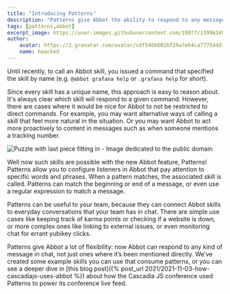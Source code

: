 ```yaml
---
title: "Introducing Patterns"
description: "Patterns give Abbot the ability to respond to any message, not just commands."
tags: [patterns,abbot]
excerpt_image: https://user-images.githubusercontent.com/19977/139963499-5f0db4c3-a72e-4bad-8419-d1ac247c676c.jpeg
author:
    avatar: https://2.gravatar.com/avatar/cdf546b601bf29a7eb4ca777544d11cd?s=160
    name: haacked
---
```


Until recently, to call an Abbot skill, you issued a command that specified the skill by name (e.g. `@abbot grafana help` or `.grafana help` for short).

Since every skill has a unique name, this approach is easy to reason about. It's always clear which skill will respond to a given command. However, there are cases where it would be nice for Abbot to not be restricted to direct commands. For example, you may want alternative ways of calling a skill that feel more natural in the situation. Or you may want Abbot to act more proactively to content in messages such as when someone mentions a tracking number.

![Puzzle with last piece fitting in - Image dedicated to the public domain](https://user-images.githubusercontent.com/19977/139963499-5f0db4c3-a72e-4bad-8419-d1ac247c676c.jpeg "Puzzle image dedicated to the public domain by the author.")

Well now such skills are possible with the new Abbot feature, Patterns! Patterns allow you to configure listeners in Abbot that pay attention to specific words and phrases. When a pattern matches, the associated skill is called. Patterns can match the beginning or end of a message, or even use a regular expression to match a message.

Patterns can be useful to your team, because they can connect Abbot skills to everyday conversations that your team has in chat. There are simple use cases like keeping track of karma points or checking if a website is down, or more complex ones like linking to external issues, or even monitoring chat for errant yubikey clicks.

Patterns give Abbot a lot of flexibility: now Abbot can respond to any kind of message in chat, not just ones where it’s been mentioned directly. We’ve created some example skills you can use that consume patterns, or you can see a deeper dive in [this blog post]({% post_url 2021/2021-11-03-how-cascadiajs-uses-abbot %}) about how the Cascadia JS conference used Patterns to power its conference live feed.
